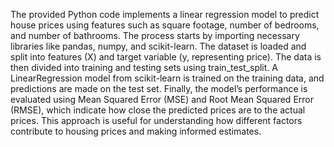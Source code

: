 The provided Python code implements a linear regression model to predict house prices using features such as square footage, number of bedrooms, and number of bathrooms. The process starts by importing necessary libraries like pandas, numpy, and scikit-learn. The dataset is loaded and split into features (X) and target variable (y, representing price). The data is then divided into training and testing sets using train_test_split. A LinearRegression model from scikit-learn is trained on the training data, and predictions are made on the test set. Finally, the model’s performance is evaluated using Mean Squared Error (MSE) and Root Mean Squared Error (RMSE), which indicate how close the predicted prices are to the actual prices. This approach is useful for understanding how different factors contribute to housing prices and making informed estimates.
